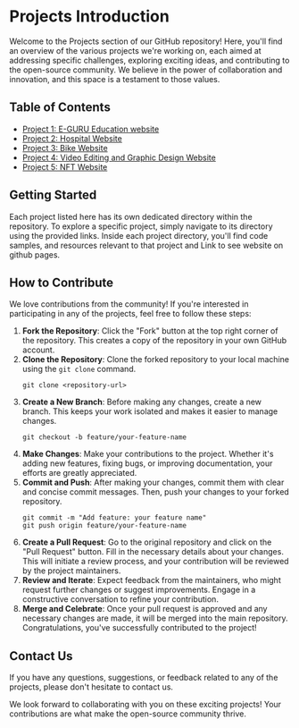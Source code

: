 # Projects Introduction

Welcome to the Projects section of our GitHub repository! Here, you'll find an overview of the various projects we're working on, each aimed at addressing specific challenges, exploring exciting ideas, and contributing to the open-source community. We believe in the power of collaboration and innovation, and this space is a testament to those values.

## Table of Contents
- [Project 1: E-GURU Education website](https://github.com/Arshad6261/Milestone/tree/main/Project-1)
- [Project 2: Hospital Website](https://github.com/Arshad6261/Milestone/tree/main/Project-2)
- [Project 3: Bike Website](https://github.com/Arshad6261/Milestone/tree/main/Project-3)
- [Project 4: Video Editing and Graphic Design Website](https://github.com/Arshad6261/Milestone/tree/main/Project-4)
- [Project 5: NFT Website](https://github.com/Arshad6261/Milestone/tree/main/Project-5)

## Getting Started
Each project listed here has its own dedicated directory within the repository. To explore a specific project, simply navigate to its directory using the provided links. Inside each project directory, you'll find code samples, and resources relevant to that project and Link to see website on github pages.

## How to Contribute
We love contributions from the community! If you're interested in participating in any of the projects, feel free to follow these steps:

1. **Fork the Repository**: Click the "Fork" button at the top right corner of the repository. This creates a copy of the repository in your own GitHub account.
2. **Clone the Repository**: Clone the forked repository to your local machine using the `git clone` command.
    ```shell
    git clone <repository-url>
    ```
3. **Create a New Branch**: Before making any changes, create a new branch. This keeps your work isolated and makes it easier to manage changes.
    ```shell
    git checkout -b feature/your-feature-name
    ```
4. **Make Changes**: Make your contributions to the project. Whether it's adding new features, fixing bugs, or improving documentation, your efforts are greatly appreciated.
5. **Commit and Push**: After making your changes, commit them with clear and concise commit messages. Then, push your changes to your forked repository.
    ```shell
    git commit -m "Add feature: your feature name"
    git push origin feature/your-feature-name
    ```
6. **Create a Pull Request**: Go to the original repository and click on the "Pull Request" button. Fill in the necessary details about your changes. This will initiate a review process, and your contribution will be reviewed by the project maintainers.
7. **Review and Iterate**: Expect feedback from the maintainers, who might request further changes or suggest improvements. Engage in a constructive conversation to refine your contribution.
8. **Merge and Celebrate**: Once your pull request is approved and any necessary changes are made, it will be merged into the main repository. Congratulations, you've successfully contributed to the project!

## Contact Us
If you have any questions, suggestions, or feedback related to any of the projects, please don't hesitate to contact us.

We look forward to collaborating with you on these exciting projects! Your contributions are what make the open-source community thrive.
